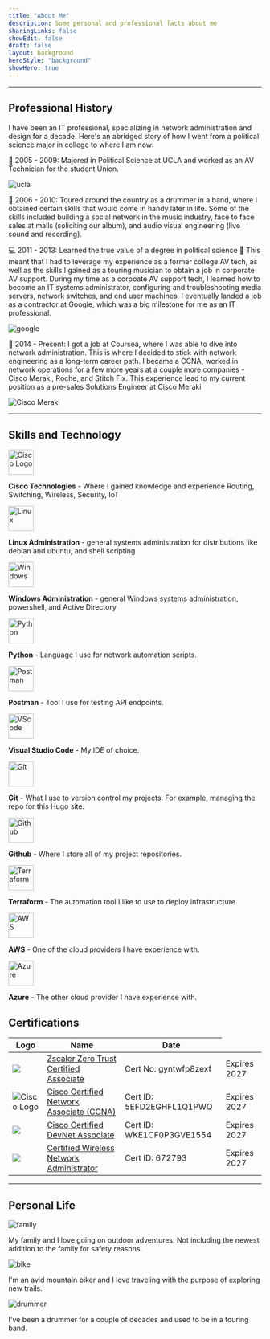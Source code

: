 ```yaml
---
title: "About Me"
description: Some personal and professional facts about me
sharingLinks: false
showEdit: false
draft: false
layout: background
heroStyle: "background"
showHero: true
---
```


---
## Professional History


I have been an IT professional, specializing in network administration and design for a decade. Here's an abridged story of how I went from a political science major in college to where I am now:

:school: 2005 - 2009: Majored in Political Science at UCLA and worked as an AV Technician for the student Union. 

![ucla](ucla.png)

:musical_note: 2006 - 2010: Toured around the country as a drummer in a band, where I obtained certain skills that would come in handy later in life. Some of the skills included building a social network in the music industry, face to face sales at malls (soliciting our album), and audio visual engineering (live sound and recording). 

:computer: 2011 - 2013: Learned the true value of a degree in political science :poop: This meant that I had to leverage my experience as a former college AV tech, as well as the skills I gained as a touring musician to obtain a job in corporate AV support. During my time as a corpoate AV support tech, I learned how to become an IT systems administrator, configuring and troubleshooting media servers, network switches, and end user machines. I eventually landed a job as a contractor at Google, which was a big milestone for me as an IT professional.

![google](google.webp)


:signal_strength: 2014 - Present: I got a job at Coursea, where I was able to dive into network administration. This is where I decided to stick with network engineering as a long-term career path. I became a CCNA, worked in network operations for a few more years at a couple more companies - Cisco Meraki, Roche, and Stitch Fix. This experience lead to my current position as a pre-sales Solutions Engineer at Cisco Meraki

![Cisco Meraki](cisco-meraki.png)

--- 
## Skills and Technology

<div><img src="cisco-logo.jpeg" width="50" alt="Cisco Logo" />
<p><strong>Cisco Technologies</strong> - Where I gained knowledge and experience Routing, Switching, Wireless, Security, IoT </p>
</div>

<div><img src="https://github.com/marwin1991/profile-technology-icons/assets/76662862/2481dc48-be6b-4ebb-9e8c-3b957efe69fa" width="50" alt="Linux" />
<p><strong>Linux Administration</strong> - general systems administration for distributions like debian and ubuntu, and shell scripting</p>
</div>

<div><img src="https://user-images.githubusercontent.com/25181517/186884150-05e9ff6d-340e-4802-9533-2c3f02363ee3.png" width="50" alt="Windows" />
<p><strong>Windows Administration</strong> - general Windows systems administration, powershell, and Active Directory </p>
</div>

<div><img src="https://user-images.githubusercontent.com/25181517/183423507-c056a6f9-1ba8-4312-a350-19bcbc5a8697.png" width="50" alt="Python" />
<p><strong>Python</strong> - Language I use for network automation scripts.</p>
</div>

<div><img src="https://user-images.githubusercontent.com/25181517/192109061-e138ca71-337c-4019-8d42-4792fdaa7128.png" width="50" alt="Postman" />
<p><strong>Postman</strong> - Tool I use for testing API endpoints.</p>
</div>

<div><img src="https://user-images.githubusercontent.com/25181517/192108891-d86b6220-e232-423a-bf5f-90903e6887c3.png" width="50" alt="VScode" />
<p><strong>Visual Studio Code</strong> - My IDE of choice.</p>
</div>

<div><img src="https://user-images.githubusercontent.com/25181517/192108372-f71d70ac-7ae6-4c0d-8395-51d8870c2ef0.png" width="50" alt="Git" />
<p><strong>Git</strong> - What I use to version control my projects. For example, managing the repo for this Hugo site.</p>
</div>

<div><img src="https://user-images.githubusercontent.com/25181517/192108374-8da61ba1-99ec-41d7-80b8-fb2f7c0a4948.png" width="50" alt="Github" />
<p><strong>Github</strong> - Where I store all of my project repositories.</p>
</div>

<div><img src="https://user-images.githubusercontent.com/25181517/183345121-36788a6e-5462-424a-be67-af1ebeda79a2.png" width="50" alt="Terraform" />
<p><strong>Terraform</strong> - The automation tool I like to use to deploy infrastructure.</p>
</div>

<div><img src="https://user-images.githubusercontent.com/25181517/183896132-54262f2e-6d98-41e3-8888-e40ab5a17326.png" width="50" alt="AWS" />
<p><strong>AWS</strong> - One of the cloud providers I have experience with.</p>
</div>

<div><img src="https://user-images.githubusercontent.com/25181517/183911544-95ad6ba7-09bf-4040-ac44-0adafedb9616.png" width="50" alt="Azure" />
<p><strong>Azure</strong> - The other cloud provider I have experience with.</p>
</div>


## Certifications

<div>
<table>
    <thead>
        <tr>
            <th>Logo</th>
            <th>Name</th>
            <th>Date</th>
        </tr>
    </thead>
    <tbody>
         <tr>
            <td style="vertical-align: middle !important;"  rowspan=1><img class="customEntitityLogo" src="zscaler-zero-trust-certified-associate.png"/></td>
            <td  style="vertical-align: middle !important;" rowspan=1><a href=" https://verify.skilljar.com/c/gyntwfp8zexf" target="_blank">Zscaler Zero Trust Certified Associate</a></td>
            <td  style="vertical-align: middle !important;" rowspan=1>Cert No: gyntwfp8zexf</td>
            <td style="vertical-align: middle !important;" >Expires 2027</td>
        </tr>
        <tr>
            <td  style="vertical-align: middle !important;" rowspan=1><img class="customEntitityLogo" src="ccna_large.jpg" alt="Cisco Logo"/></td>
            <td  style="vertical-align: middle !important;" rowspan=1><a href="https://cp.certmetrics.com/cisco/en/public/verify/credential/5EFD2EGHFL1Q1PWQ" target="_blank">Cisco Certified Network Associate (CCNA)</a></td>
            <td  style="vertical-align: middle !important;" rowspan=1>Cert ID: 5EFD2EGHFL1Q1PWQ</td>
            <td style="vertical-align: middle !important;" >Expires 2027</td>
        </tr>
        <tr>
            <td style="vertical-align: middle !important;"  rowspan=1><img class="customEntitityLogo" src="devasc.png"/></td>
            <td  style="vertical-align: middle !important;" rowspan=1><a href="https://cp.certmetrics.com/cisco/en/public/verify/credential/WKE1CF0P3GVE1554" target="_blank">Cisco Certified DevNet Associate</a></td>
            <td  style="vertical-align: middle !important;" rowspan=1>Cert ID: WKE1CF0P3GVE1554</td>
            <td style="vertical-align: middle !important;" >Expires 2027</td>
        </tr>
         <tr>
            <td style="vertical-align: middle !important;"  rowspan=1><img class="customEntitityLogo" src="cwna.png"/></td>
            <td  style="vertical-align: middle !important;" rowspan=1><a href="https://www.cwnp.com/certifications/verify-cwnp" target="_blank">Certified Wireless Network Administrator</a></td>
            <td  style="vertical-align: middle !important;" rowspan=1>Cert ID: 672793</td>
            <td style="vertical-align: middle !important;" >Expires 2027</td>
        </tr>
    </tbody>
</table>
</div>

---

## Personal Life

![family](family.jpeg)

My family and I love going on outdoor adventures. Not including the newest addition to the family for safety reasons.

![bike](bike.jpeg)

I'm an avid mountain biker and I love traveling with the purpose of exploring new trails.

![drummer](drums.jpeg)

I've been a drummer for a couple of decades and used to be in a touring band.
